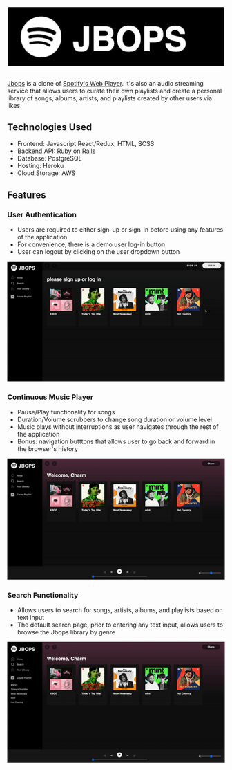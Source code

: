 <div align="center">
  <img src="app/assets/images/Jbops_logo.png" alt="logo" width="500" style="vertical-align:middle">
</div>

<br>

[Jbops](https://jbops.herokuapp.com/#/) is a clone of [Spotify's Web Player](https://open.spotify.com/). It's also an audio streaming service that allows users to curate their own playlists and create a personal library of songs, albums, artists, and playlists created by other users via likes.

## Technologies Used
- Frontend: Javascript React/Redux, HTML, SCSS
- Backend API: Ruby on Rails
- Database: PostgreSQL
- Hosting: Heroku
- Cloud Storage: AWS

## Features

### User Authentication 
- Users are required to either sign-up or sign-in before using any features of the application
- For convenience, there is a demo user log-in button 
- User can logout by clicking on the user dropdown button 
<div><img src="/app/assets/images/User_Auth.gif" alt="signup-demo"></div>

### Continuous Music Player 
- Pause/Play functionality for songs 
- Duration/Volume scrubbers to change song duration or volume level 
- Music plays without interruptions as user navigates through the rest of the application 
- Bonus: navigation butttons that allows user to go back and forward in the browser's history
<div><img src="/app/assets/images/Music_Player.gif" alt="music-player-demo"></div>

### Search Functionality 
- Allows users to search for songs, artists, albums, and playlists based on text input  
- The default search page, prior to entering any text input, allows users to browse the Jbops library by genre
<div><img src="/app/assets/images/Search.gif" alt="search-demo" width="600"></div>


